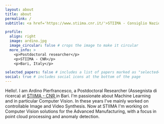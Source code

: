 ```yaml
---
layout: about
title: about
permalink: /
subtitle: <a href='https://www.stiima.cnr.it/'>STIIMA - Consiglio Nazionale delle Ricerche</a>

profile:
  align: right
  image: ardino.jpg
  image_circular: false # crops the image to make it circular
  more_info: >
    <p>Postdoctoral researcher</p>
    <p>STIIMA - CNR</p>
    <p>Bari, Italy</p>

selected_papers: false # includes a list of papers marked as "selected={true}"
social: true # includes social icons at the bottom of the page
---
```


Hello!. I am Ardino Pierfrancesco, a Postdoctoral Researcher (Assegnista di ricerca) at <a href='https://www.stiima.cnr.it/'> STIIMA - CNR </a> in Bari. I'm passionate about Machine Learning and in particular Computer Vision. In these years I've mainly worked on controllable Image and Video Synthesis. Now at STIIMA I'm working on Computer Vision solutions for the Advanced Manufacturing, with a focus in point cloud processing and anomaly detection.

